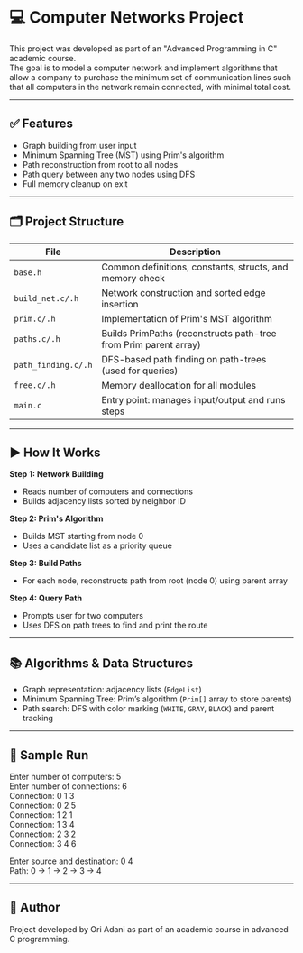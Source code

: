 # 💻 Computer Networks Project   
This project was developed as part of an "Advanced Programming in C" academic course.  
The goal is to model a computer network and implement algorithms that allow a company to purchase the minimum set of communication lines such that all computers in the network remain connected, with minimal total cost.  

---

## ✅ Features
- Graph building from user input
- Minimum Spanning Tree (MST) using Prim's algorithm
- Path reconstruction from root to all nodes
- Path query between any two nodes using DFS
- Full memory cleanup on exit

---

## 🗂️ Project Structure

| File             | Description                                                                 |
|------------------|-----------------------------------------------------------------------------|
| `base.h`         | Common definitions, constants, structs, and memory check                    |
| `build_net.c/.h` | Network construction and sorted edge insertion                              |
| `prim.c/.h`      | Implementation of Prim's MST algorithm                                      |
| `paths.c/.h`     | Builds PrimPaths (reconstructs path-tree from Prim parent array)            |
| `path_finding.c/.h` | DFS-based path finding on path-trees (used for queries)                  |
| `free.c/.h`      | Memory deallocation for all modules                                         |
| `main.c`         | Entry point: manages input/output and runs steps                            |

---

## ▶️ How It Works  

**Step 1: Network Building**  
- Reads number of computers and connections  
- Builds adjacency lists sorted by neighbor ID  

**Step 2: Prim's Algorithm**  
- Builds MST starting from node 0  
- Uses a candidate list as a priority queue  

**Step 3: Build Paths**  
- For each node, reconstructs path from root (node 0) using parent array  

**Step 4: Query Path**  
- Prompts user for two computers  
- Uses DFS on path trees to find and print the route  

---

## 📚 Algorithms & Data Structures

- Graph representation: adjacency lists (`EdgeList`)  
- Minimum Spanning Tree: Prim’s algorithm (`Prim[]` array to store parents)  
- Path search: DFS with color marking (`WHITE`, `GRAY`, `BLACK`) and parent tracking  

---

## 📖 Sample Run

Enter number of computers: 5  
Enter number of connections: 6  
Connection: 0 1 3  
Connection: 0 2 5  
Connection: 1 2 1  
Connection: 1 3 4  
Connection: 2 3 2  
Connection: 3 4 6  

Enter source and destination: 0 4  
Path: 0 -> 1 -> 2 -> 3 -> 4  

---

## 👤 Author  
Project developed by Ori Adani as part of an academic course in advanced C programming.  

